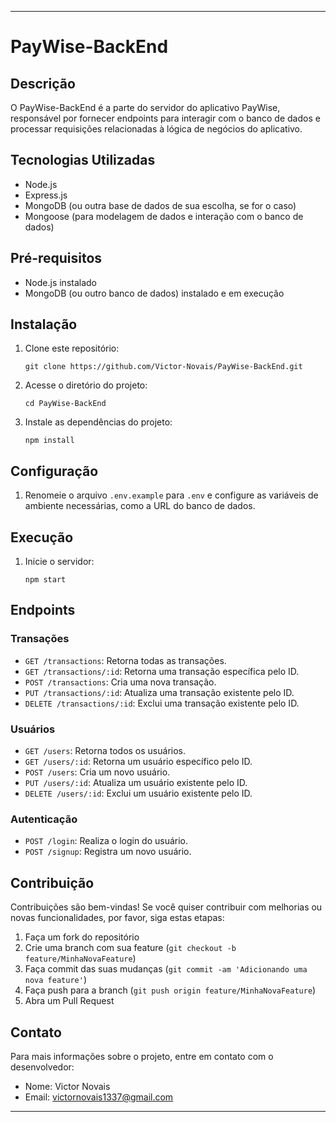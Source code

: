 

---

# PayWise-BackEnd

## Descrição
O PayWise-BackEnd é a parte do servidor do aplicativo PayWise, responsável por fornecer endpoints para interagir com o banco de dados e processar requisições relacionadas à lógica de negócios do aplicativo.

## Tecnologias Utilizadas
- Node.js
- Express.js
- MongoDB (ou outra base de dados de sua escolha, se for o caso)
- Mongoose (para modelagem de dados e interação com o banco de dados)

## Pré-requisitos
- Node.js instalado
- MongoDB (ou outro banco de dados) instalado e em execução

## Instalação
1. Clone este repositório:
   ```
   git clone https://github.com/Victor-Novais/PayWise-BackEnd.git
   ```
2. Acesse o diretório do projeto:
   ```
   cd PayWise-BackEnd
   ```
3. Instale as dependências do projeto:
   ```
   npm install
   ```

## Configuração
1. Renomeie o arquivo `.env.example` para `.env` e configure as variáveis de ambiente necessárias, como a URL do banco de dados.

## Execução
1. Inicie o servidor:
   ```
   npm start
   ```

## Endpoints



### Transações

- `GET /transactions`: Retorna todas as transações.
- `GET /transactions/:id`: Retorna uma transação específica pelo ID.
- `POST /transactions`: Cria uma nova transação.
- `PUT /transactions/:id`: Atualiza uma transação existente pelo ID.
- `DELETE /transactions/:id`: Exclui uma transação existente pelo ID.

### Usuários

- `GET /users`: Retorna todos os usuários.
- `GET /users/:id`: Retorna um usuário específico pelo ID.
- `POST /users`: Cria um novo usuário.
- `PUT /users/:id`: Atualiza um usuário existente pelo ID.
- `DELETE /users/:id`: Exclui um usuário existente pelo ID.

### Autenticação

- `POST /login`: Realiza o login do usuário.
- `POST /signup`: Registra um novo usuário.



## Contribuição
Contribuições são bem-vindas! Se você quiser contribuir com melhorias ou novas funcionalidades, por favor, siga estas etapas:
1. Faça um fork do repositório
2. Crie uma branch com sua feature (`git checkout -b feature/MinhaNovaFeature`)
3. Faça commit das suas mudanças (`git commit -am 'Adicionando uma nova feature'`)
4. Faça push para a branch (`git push origin feature/MinhaNovaFeature`)
5. Abra um Pull Request



## Contato
Para mais informações sobre o projeto, entre em contato com o desenvolvedor:
- Nome: Victor Novais
- Email: [victornovais1337@gmail.com](mailto:victornovais1337@gmail.com)

--- 

